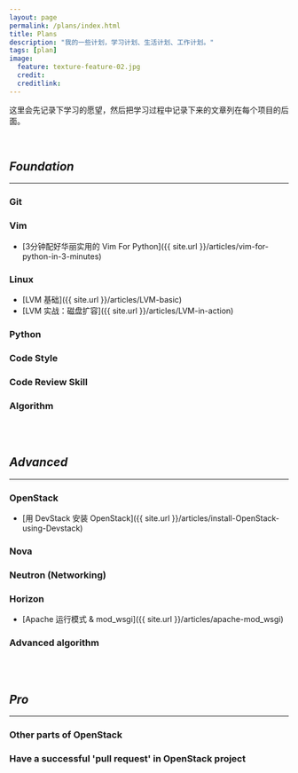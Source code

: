 ```yaml
---
layout: page
permalink: /plans/index.html
title: Plans
description: "我的一些计划，学习计划、生活计划、工作计划。"
tags: [plan]
image:
  feature: texture-feature-02.jpg
  credit: 
  creditlink: 
---
```


这里会先记录下学习的愿望，然后把学习过程中记录下来的文章列在每个项目的后面。

<br />

## *Foundation*
---

### Git

### Vim
* [3分钟配好华丽实用的 Vim For Python]({{ site.url }}/articles/vim-for-python-in-3-minutes)

### Linux
* [LVM 基础]({{ site.url }}/articles/LVM-basic)
* [LVM 实战：磁盘扩容]({{ site.url }}/articles/LVM-in-action)

### Python

### Code Style

### Code Review Skill

### Algorithm

<br />
<br />

## *Advanced*
---

### OpenStack
* [用 DevStack 安装 OpenStack]({{ site.url }}/articles/install-OpenStack-using-Devstack)

### Nova

### Neutron (Networking)

### Horizon
* [Apache 运行模式 & mod_wsgi]({{ site.url }}/articles/apache-mod_wsgi)

### Advanced algorithm

<br />
<br />

## *Pro*
---

### Other parts of OpenStack

### Have a successful 'pull request' in OpenStack project

<br />
